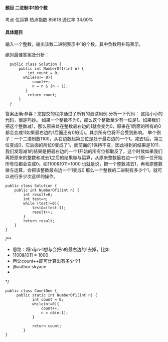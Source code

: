 #### 题目    二进制中1的个数

考点    	位运算	热点指数    85618	通过率    34.00%

#### 具体题目 

   输入一个整数，输出该数二进制表示中1的个数。其中负数用补码表示。

绝对最佳答案及分析：
```
  public class Solution { 
      public int NumberOf1(int n) { 
          int count = 0; 
        while(n!= 0){ 
            count++; 
            n = n & (n - 1);
         } 
          return count; 
      } 
  } 
 ```
答案正确:恭喜！您提交的程序通过了所有的测试用例
分析一下代码：
这段小小的代码，很是巧妙。
如果一个整数不为0，那么这个整数至少有一位是1。如果我们把这个整数减1，那么原来处在整数最右边的1就会变为0，原来在1后面的所有的0都会变成1(如果最右边的1后面还有0的话)。其余所有位将不会受到影响。
举个例子：一个二进制数1100，从右边数起第三位是处于最右边的一个1。减去1后，第三位变成0，它后面的两位0变成了1，而前面的1保持不变，因此得到的结果是1011.我们发现减1的结果是把最右边的一个1开始的所有位都取反了。这个时候如果我们再把原来的整数和减去1之后的结果做与运算，从原来整数最右边一个1那一位开始所有位都会变成0。如1100&1011=1000.也就是说，把一个整数减去1，再和原整数做与运算，会把该整数最右边一个1变成0.那么一个整数的二进制有多少个1，就可以进行多少次这样的操作。
```
public class Solution {
    public int NumberOf1(int n) {
        int result=0;
        int test=n;
        while (test!=0){
            test&=(test-1);
            result++;
        }
        return result;
    }
}
```


/**
 * 思路：将n与n-1想与会把n的最右边的1去掉，比如
 * 1100&1011 = 1000
 * 再让count++即可计算出有多少个1
 * @author skyace
 *
 */
```
public class CountOne {
	 public static int NumberOf1(int n) {
			int count = 0;
	        while(n!=0){
	            count++;
	            n = n&(n-1);
	        }
	        
	        return count;
	    }
}
```
